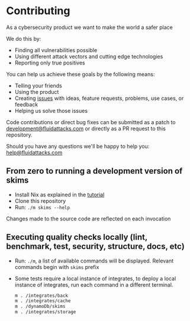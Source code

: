 # Contributing

As a cybersecurity product we want to make the world a safer place

We do this by:
- Finding all vulnerabilities possible
- Using different attack vectors and cutting edge technologies
- Reporting only true positives

You can help us achieve these goals by the following means:
- Telling your friends
- Using the product
- Creating [issues](https://gitlab.com/fluidattacks/universe/-/issues) with ideas, feature requests,
  problems, use cases, or feedback
- Helping us solve those issues

Code contributions or direct bug fixes can be submitted as a patch to
development@fluidattacks.com
or directly as a PR request to this repository.

Should you have any questions we'll be happy to help you: help@fluidattacks.com

## From zero to running a development version of skims

- Install Nix as explained in the [tutorial](https://nixos.org/download.html)
- Clone this repository
- Run: `./m skims --help`

Changes made to the source code are reflected on each invocation

## Executing quality checks locally (lint, benchmark, test, security, structure, docs, etc)

- Run: `./m`, a list of available commands will be displayed.
  Relevant commands begin with `skims` prefix

- Some tests require a local instance of integrates, to deploy a local instance of integrates,
  run each command in a different terminal.

  ```bash
  m . /integrates/back
  m . /integrates/cache
  m . /dynamoDb/skims
  m . /integrates/storage
  ```
